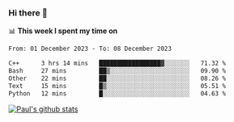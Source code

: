 ### Hi there 👋

📊 **This week I spent my time on**
<!--START_SECTION:waka-->

```txt
From: 01 December 2023 - To: 08 December 2023

C++      3 hrs 14 mins   █████████████████▓░░░░░░░   71.32 %
Bash     27 mins         ██▒░░░░░░░░░░░░░░░░░░░░░░   09.90 %
Other    22 mins         ██░░░░░░░░░░░░░░░░░░░░░░░   08.26 %
Text     15 mins         █▒░░░░░░░░░░░░░░░░░░░░░░░   05.51 %
Python   12 mins         █░░░░░░░░░░░░░░░░░░░░░░░░   04.63 %
```

<!--END_SECTION:waka-->


[![Paul's github stats](https://github-readme-stats.vercel.app/api?username=mickeyouyou&theme=dracula&show_icons=true)](https://github.com/anuraghazra/github-readme-stats)
